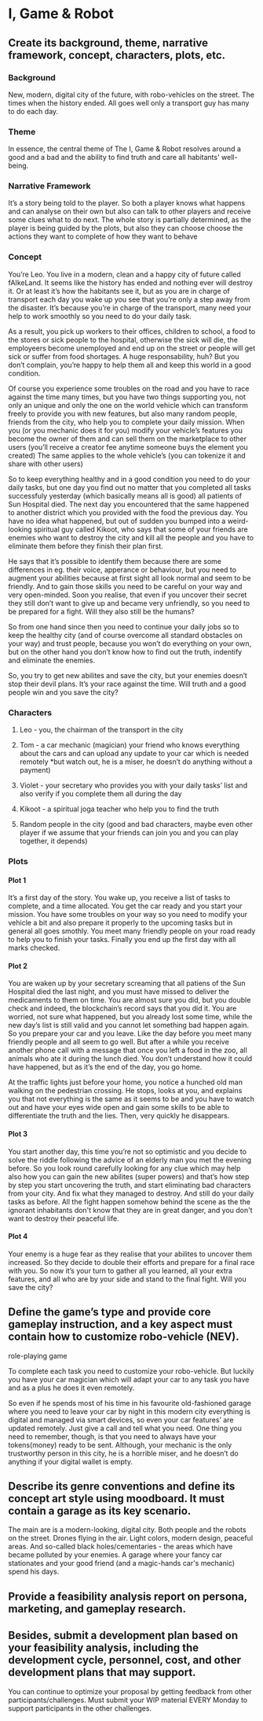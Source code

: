 # I, Game & Robot

## Create its background, theme, narrative framework, concept, characters, plots, etc.

### Background

New, modern, digital city of the future, with robo-vehicles on the street. The times when the history ended. All goes well only a transport guy has many to do each day.

### Theme

In essence, the central theme of The I, Game & Robot resolves around a good and a bad and the ability to find truth and care all habitants' well-being.

### Narrative Framework

It’s a story being told to the player. So both a player knows what happens and can analyse on their own but also can talk to other players and receive some clues what to do next. The whole story is partially determined, as the player is being guided by the plots, but also they can choose choose the actions they want to complete of how they want to behave

### Concept

You’re Leo. You live in a modern, clean and a happy city of future called fAIkeLand. It seems like the history has ended and nothing ever will destroy it. Or at least it’s how the habitants see it, but as you are in charge of transport each day you wake up you see that you’re only a step away from the disaster. It’s because you’re in charge of the transport, many need your help to work smoothly so you need to do your daily task.

As a result, you pick up workers to their offices, children to school, a food to the stores or sick people to the hospital, otherwise the sick will die, the employeers become unemployed and end up on the street or people will get sick or suffer from food shortages. A huge responsability, huh? But you don’t complain, you’re happy to help them all and keep this world in a good condition.

Of course you experience some troubles on the road and you have to race against the time many times, but you have two things supporting you, not only an unique and only the one on the world vehicle which can transform freely to provide you with new features, but also many random people, friends from the city, who help you to complete your daily mission. When you (or you mechanic does it for you) modify your vehicle’s features you become the owner of them and can sell them on the marketplace to other users (you’ll receive a creator fee anytime someone buys the element you created) The same applies to the whole vehicle’s (you can tokenize it and share with other users)

So to keep everything healthy and in a good condition you need to do your daily tasks, but one day you find out no matter that you completed all tasks successfuly yesterday (which basically means all is good) all patients of Sun Hospital died. The next day you encountered that the same happened to another district which you provided with the food the previous day. You have no idea what happened, but out of sudden you bumped into a weird-looking spiritual guy called Kikoot, who says that some of your friends are enemies who want to destroy the city and kill all the people and you have to eliminate them before they finish their plan first.

He says that it’s possible to identify them because there are some differences in eg. their voice, apperance or behaviour, but you need to augment your abilities because at first sight all look normal and seem to be friendly. And to gain those skills you need to be careful on your way and very open-minded. Soon you realise, that even if you uncover their secret they still don’t want to give up and became very unfriendly, so you need to be prepared for a fight. Will they also still be the humans?

So from one hand since then you need to continue your daily jobs so to keep the healthy city (and of course overcome all standard obstacles on your way) and trust people, because you won’t do everything on your own, but on the other hand you don’t know how to find out the truth, indentify and eliminate the enemies.

So, you try to get new abilites and save the city, but your enemies doesn’t stop their devil plans. It’s your race against the time. Will truth and a good people win and you save the city?

### Characters

1.  Leo - you, the chairman of the transport in the city
    
2.  Tom - a car mechanic (magician) your friend who knows everything about the cars and can upload any update to your car which is needed remotely *but watch out, he is a miser, he doesn’t do anything without a payment)
    
3.  Violet - your secretary who provides you with your daily tasks’ list and also verify if you complete them all during the day
    
4.  Kikoot - a spiritual joga teacher who help you to find the truth
    
5.  Random people in the city (good and bad characters, maybe even other player if we assume that your friends can join you and you can play together, it depends)
    
### Plots

#### Plot 1

It’s a first day of the story. You wake up, you receive a list of tasks to complete, and a time allocated. You get the car ready and you start your mission. You have some troubles on your way so you need to modify your vehicle a bit and also prepare it properly to the upcoming tasks but in general all goes smothly. You meet many friendly people on your road ready to help you to finish your tasks. Finally you end up the first day with all marks checked.

#### Plot 2

You are waken up by your secretary screaming that all patiens of the Sun Hospital died the last night, and you must have missed to deliver the medicaments to them on time. You are almost sure you did, but you double check and indeed, the blockchain’s record says that you did it. You are worried, not sure what happened, but you already lost some time, while the new day’s list is still valid and you cannot let something bad happen again. So you prepare your car and you leave. Like the day before you meet many friendly people and all seem to go well. But after a while you receive another phone call with a message that once you left a food in the zoo, all animals who ate it during the lunch died. You don’t understand how it could have happened, but as it’s the end of the day, you go home.

At the traffic lights just before your home, you notice a hunched old man walking on the pedestrian crossing. He stops, looks at you, and explains you that not everything is the same as it seems to be and you have to watch out and have your eyes wide open and gain some skills to be able to differentiate the truth and the lies. Then, very quickly he disappears.

#### Plot 3

You start another day, this time you’re not so optimistic and you decide to solve the riddle following the advice of an elderly man you met the evening before. So you look round carefully looking for any clue which may help also how you can gain the new abilites (super powers) and that’s how step by step you start uncovering the truth, and start eliminating bad characters from your city. And fix what they managed to destroy. And still do your daily tasks as before. All the fight happen somehow behind the scene as the the ignorant inhabitants don't know that they are in great danger, and you don't want to destroy their peaceful life.

#### Plot 4

Your enemy is a huge fear as they realise that your abilites to uncover them increased. So they decide to double their efforts and prepare for a final race with you. So now it’s your turn to gather all you learned, all your extra features, and all who are by your side and stand to the final fight. Will you save the city?

## Define the game’s type and provide core gameplay instruction, and a key aspect must contain how to customize robo-vehicle (NEV).

role-playing game

To complete each task you need to customize your robo-vehicle. But luckily you have your car magician which will adapt your car to any task you have and as a plus he does it even remotely.

So even if he spends most of his time in his favourite old-fashioned garage where you need to leave your car by night in this modern city everything is digital and managed via smart devices, so even your car features’ are updated remotely. Just give a call and tell what you need. One thing you need to remember, though, is that you need to always have your tokens(money) ready to be sent. Although, your mechanic is the only trustworthy person in this city, he is a horrible miser, and he doesn’t do anything if your digital wallet is empty.

  
## Describe its genre conventions and define its concept art style using moodboard. It must contain a garage as its key scenario.


The main are is a modern-looking, digital city. Both people and the robots on the street. Drones flying in the air. Light colors, modern design, peaceful areas. And so-called black holes/cementaries - the areas which have became polluted by your enemies. A garage where your fancy car stationates and your good friend (and a magic-hands car's mechanic) spend his days. 


## Provide a feasibility analysis report on persona, marketing, and gameplay research.

  

## Besides, submit a development plan based on your feasibility analysis, including the development cycle, personnel, cost, and other development plans that may support.

  

You can continue to optimize your proposal by getting feedback from other participants/challenges. Must submit your WIP material EVERY Monday to support participants in the other challenges.